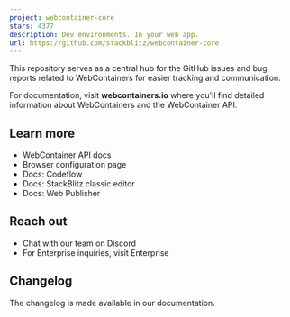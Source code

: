 ```yaml
---
project: webcontainer-core
stars: 4377
description: Dev environments. In your web app.
url: https://github.com/stackblitz/webcontainer-core
---
```


This repository serves as a central hub for the GitHub issues and bug reports related to WebContainers for easier tracking and communication.

For documentation, visit **webcontainers.io** where you'll find detailed information about WebContainers and the WebContainer API.

Learn more
----------

-   WebContainer API docs
-   Browser configuration page
-   Docs: Codeflow
-   Docs: StackBlitz classic editor
-   Docs: Web Publisher

Reach out
---------

-   Chat with our team on Discord
-   For Enterprise inquiries, visit Enterprise

Changelog
---------

The changelog is made available in our documentation.
